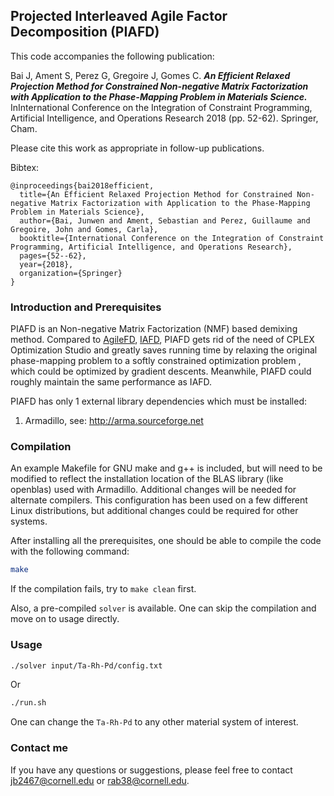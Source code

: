 ## Projected Interleaved Agile Factor Decomposition (PIAFD)

This code accompanies the following publication:

Bai J, Ament S, Perez G, Gregoire J, Gomes C. ***An Efficient Relaxed Projection Method for Constrained Non-negative Matrix Factorization with Application to the Phase-Mapping Problem in Materials Science.*** InInternational Conference on the Integration of Constraint Programming, Artificial Intelligence, and Operations Research 2018 (pp. 52-62). Springer, Cham.

Please cite this work as appropriate in follow-up publications.

Bibtex:

```
@inproceedings{bai2018efficient,
  title={An Efficient Relaxed Projection Method for Constrained Non-negative Matrix Factorization with Application to the Phase-Mapping Problem in Materials Science},
  author={Bai, Junwen and Ament, Sebastian and Perez, Guillaume and Gregoire, John and Gomes, Carla},
  booktitle={International Conference on the Integration of Constraint Programming, Artificial Intelligence, and Operations Research},
  pages={52--62},
  year={2018},
  organization={Springer}
}
```



### Introduction and Prerequisites

PIAFD is an Non-negative Matrix Factorization (NMF) based demixing method. Compared to [AgileFD](https://github.com/JunwenBai/AgileFD), [IAFD](https://github.com/JunwenBai/IAFD), PIAFD gets rid of the need of CPLEX  Optimization Studio and greatly saves running time by relaxing the original phase-mapping problem to a softly constrained optimization problem , which could be optimized by gradient descents. Meanwhile, PIAFD could roughly maintain the same performance as IAFD.

PIAFD has only 1 external library dependencies which must be installed:

1) Armadillo, see: http://arma.sourceforge.net

### Compilation

An example Makefile for GNU make and g++ is included, but will need to be modified to reflect the installation location of the BLAS library (like openblas) used with Armadillo. Additional changes will be needed for alternate compilers. This configuration has been used on a few different Linux distributions, but additional changes could be required for other systems.

After installing all the prerequisites, one should be able to compile the code with the following command:

```bash
make
```

If the compilation fails, try to `make clean` first.

Also, a pre-compiled `solver` is available. One can skip the compilation and move on to usage directly.

### Usage

```bash
./solver input/Ta-Rh-Pd/config.txt

```

Or

```bash
./run.sh
```

One can change the `Ta-Rh-Pd` to any other material system of interest.

### Contact me

If you have any questions or suggestions, please feel free to contact jb2467@cornell.edu or rab38@cornell.edu.
